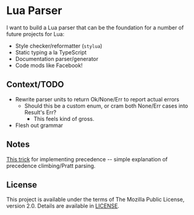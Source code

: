 # Lua Parser
I want to build a Lua parser that can be the foundation for a number of future projects for Lua:
* Style checker/reformatter (`stylua`)
* Static typing a la TypeScript
* Documentation parser/generator
* Code mods like Facebook!

## Context/TODO
* Rewrite parser units to return Ok/None/Err to report actual errors
	* Should this be a custom enum, or cram both None/Err cases into Result's Err?
		* This feels kind of gross.
* Flesh out grammar

## Notes
[This trick](https://news.ycombinator.com/item?id=13915458) for implementing precedence -- simple explanation of precedence climbing/Pratt parsing.

## License
This project is available under the terms of The Mozilla Public License, version 2.0. Details are available in [LICENSE](LICENSE).